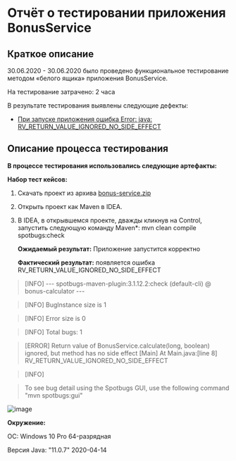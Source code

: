 # Отчёт о тестировании приложения BonusService

## Краткое описание

30.06.2020 - 30.06.2020 было проведено функциональное тестирование методом «белого ящика» приложения BonusService.

На тестирование затрачено: 2 часа

В результате тестирования выявлены следующие дефекты:
* [При запуске приложения ошибка Error: java: RV_RETURN_VALUE_IGNORED_NO_SIDE_EFFECT](https://github.com/Nick-kf/Java5_2_3_2/issues/1#issue-648893878)

## Описание процесса тестирования

**В процессе тестирования использовались следующие артефакты:**

**Набор тест кейсов:**

1. Скачать проект из архива [bonus-service.zip](https://github.com/netology-code/javaqa-homeworks/blob/master/maven-junit/artifacts/bonus-service.zip)

2. Открыть проект как Maven в IDEA.

3. В IDEA, в открывшемся проекте, дважды кликнув на Control, запустить следующую команду Maven*: mvn clean compile spotbugs:check

   **Ожидаемый результат:** Приложение запустится корректно

   **Фактический результат:** появляется ошибка RV_RETURN_VALUE_IGNORED_NO_SIDE_EFFECT

>  [INFO] --- spotbugs-maven-plugin:3.1.12.2:check (default-cli) @ bonus-calculator ---

>  [INFO] BugInstance size is 1

>  [INFO] Error size is 0

>  [INFO] Total bugs: 1

>  [ERROR] Return value of BonusService.calculate(long, boolean) ignored, but method has no side effect [Main] At Main.java:[line 8] RV_RETURN_VALUE_IGNORED_NO_SIDE_EFFECT

>  [INFO] 

>  To see bug detail using the Spotbugs GUI, use the following command "mvn spotbugs:gui"

 
![image](https://user-images.githubusercontent.com/66060000/86237324-3d8e7b80-bba4-11ea-9ea0-7c040d1eecac.png)

**Окружение:**

ОС: Windows 10 Pro 64-разрядная

Версия Java: "11.0.7" 2020-04-14

